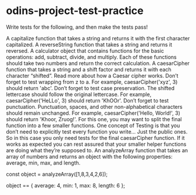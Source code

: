 # odins-project-test-practice
Write tests for the following, and then make the tests pass!

A capitalize function that takes a string and returns it with the first character capitalized.
A reverseString function that takes a string and returns it reversed.
A calculator object that contains functions for the basic operations: add, subtract, divide, and multiply. Each of these functions should take two numbers and return the correct calculation.
A caesarCipher function that takes a string and a shift factor and returns it with each character “shifted”. Read more about how a Caesar cipher works.
Don’t forget to test wrapping from z to a. For example, caesarCipher('xyz', 3) should return 'abc'.
Don’t forget to test case preservation. The shifted lettercase should follow the original lettercase. For example, caesarCipher('HeLLo', 3) should return 'KhOOr'.
Don’t forget to test punctuation. Punctuation, spaces, and other non-alphabetical characters should remain unchanged. For example, caesarCipher('Hello, World!', 3) should return 'Khoor, Zruog!'.
For this one, you may want to split the final function into a few smaller functions. One concept of Testing is that you don’t need to explicitly test every function you write… Just the public ones. So in this case you only need tests for the final caesarCipher function. If it works as expected you can rest assured that your smaller helper functions are doing what they’re supposed to.
An analyzeArray function that takes an array of numbers and returns an object with the following properties: average, min, max, and length.

const object = analyzeArray([1,8,3,4,2,6]);

object == {
   average: 4,
   min: 1,
   max: 8,
   length: 6
};